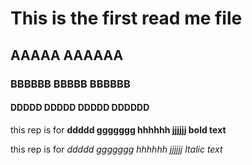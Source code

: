# This is the first read me file
## AAAAA AAAAAA
### BBBBBB BBBBB BBBBBB
#### DDDDD DDDDD DDDDD DDDDDD

this rep is for **ddddd ggggggg hhhhhh jjjjjj bold text**


this rep is for *ddddd ggggggg hhhhhh jjjjjj Italic text*

